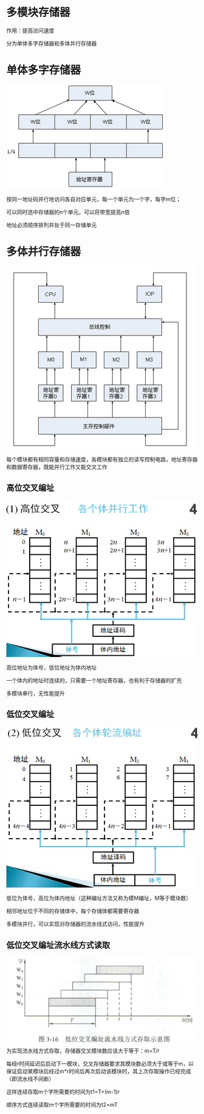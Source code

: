 # 多模块存储器
作用：提高访问速度

分为单体多字存储器和多体并行存储器

# 单体多字存储器
![单体多字存储器](https://raw.githubusercontent.com/Juston007/ComputerOrganization/main/Chapter4_Memory/img/%E5%8D%95%E4%BD%93%E5%A4%9A%E5%AD%97.jpg)

按同一地址码并行地访问各自对应单元，每一个单元为一个字，每字m位；

可以同时选中存储器的n个单元，可以将带宽提高n倍

地址必须顺序排列并处于同一存储单元

# 多体并行存储器
![多体并行存储器](https://raw.githubusercontent.com/Juston007/ComputerOrganization/main/Chapter4_Memory/img/%E5%A4%9A%E4%BD%93%E5%B9%B6%E8%A1%8C.jpg)

每个模块都有相同容量和存储速度，各模块都有独立的读写控制电路，地址寄存器和数据寄存器，既能并行工作又能交叉工作

## 高位交叉编址
![高位交叉编址](https://raw.githubusercontent.com/Juston007/ComputerOrganization/main/Chapter4_Memory/img/%E9%AB%98%E4%BD%8D%E4%BA%A4%E5%8F%89%E7%BC%96%E5%9D%80.jpg)

高位地址为体号，低位地址为体内地址

一个体内的地址时连续的，只需要一个地址寄存器，也有利于存储器的扩充

多模块串行，无性能提升

## 低位交叉编址
![低位交叉编址](https://raw.githubusercontent.com/Juston007/ComputerOrganization/main/Chapter4_Memory/img/%E4%BD%8E%E4%BD%8D%E4%BA%A4%E5%8F%89%E7%BC%96%E5%9D%80.jpg)

低位为体号，高位为体内地址（这种编址方法又称为模M编址，M等于模块数）

相邻地址位于不同的存储体中，每个存储体都需要寄存器

多模块并行，可以实现对存储器的流水线式访问，性能提升

## 低位交叉编址流水线方式读取
![流水线方式读取](https://raw.githubusercontent.com/Juston007/ComputerOrganization/main/Chapter4_Memory/img/%E6%B5%81%E6%B0%B4%E7%BA%BF%E6%96%B9%E5%BC%8F%E8%AF%BB%E5%8F%96.jpg)
为实现流水线方式存取，存储器交叉模块数应该大于等于：m=T/r

每经r时间延迟后启动下一模块，交叉存储器要求其模块数必须大于或等于m，以保证启动某模块后经过m*r时间后再次启动该模块时，其上次存取操作已经完成（即流水线不间断）

这样连续存取m个字所需要的时间为t1=T+(m-1)r

顺序方式连续读取m个字所需要的时间为t2=mT
